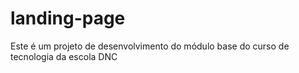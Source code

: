 # landing-page
Este é um projeto de desenvolvimento do módulo base do curso de tecnologia da escola DNC
